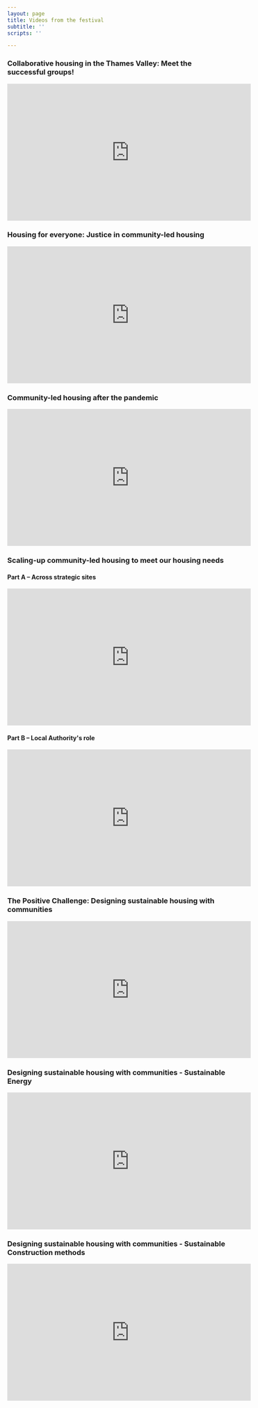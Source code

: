 ```yaml
---
layout: page
title: Videos from the festival
subtitle: ''
scripts: ''

---
```

### Collaborative housing in the Thames Valley: Meet the successful groups!

<iframe width="560" height="315" src="https://www.youtube.com/embed/1WLrSlMj88I" title="YouTube video player" frameborder="0" allow="accelerometer; autoplay; clipboard-write; encrypted-media; gyroscope; picture-in-picture" allowfullscreen></iframe>

### Housing for everyone: Justice in community-led housing

<iframe width="560" height="315" src="https://www.youtube.com/embed/cJ14aanhYxk" title="YouTube video player" frameborder="0" allow="accelerometer; autoplay; clipboard-write; encrypted-media; gyroscope; picture-in-picture" allowfullscreen></iframe>

### Community-led housing after the pandemic

<iframe width="560" height="315" src="https://www.youtube.com/embed/WSdLBcTULLc" title="YouTube video player" frameborder="0" allow="accelerometer; autoplay; clipboard-write; encrypted-media; gyroscope; picture-in-picture" allowfullscreen></iframe>

### Scaling-up community-led housing to meet our housing needs

#### Part A – Across strategic sites

<iframe width="560" height="315" src="https://www.youtube.com/embed/z-3eJoa-TaA" title="YouTube video player" frameborder="0" allow="accelerometer; autoplay; clipboard-write; encrypted-media; gyroscope; picture-in-picture" allowfullscreen></iframe>

#### Part B – Local Authority's role

<iframe width="560" height="315" src="https://www.youtube.com/embed/12U5h-m_nTQ" title="YouTube video player" frameborder="0" allow="accelerometer; autoplay; clipboard-write; encrypted-media; gyroscope; picture-in-picture" allowfullscreen></iframe>

### The Positive Challenge: Designing sustainable housing with communities

<iframe width="560" height="315" src="https://www.youtube.com/embed/xT5YJmLWhlg" title="YouTube video player" frameborder="0" allow="accelerometer; autoplay; clipboard-write; encrypted-media; gyroscope; picture-in-picture" allowfullscreen></iframe>

### Designing sustainable housing with communities - Sustainable Energy

<iframe width="560" height="315" src="https://www.youtube.com/embed/SaupNbJs1QQ" title="YouTube video player" frameborder="0" allow="accelerometer; autoplay; clipboard-write; encrypted-media; gyroscope; picture-in-picture" allowfullscreen></iframe>

### Designing sustainable housing with communities - Sustainable Construction methods

<iframe width="560" height="315" src="https://www.youtube.com/embed/s67Y19sd0mI" title="YouTube video player" frameborder="0" allow="accelerometer; autoplay; clipboard-write; encrypted-media; gyroscope; picture-in-picture" allowfullscreen></iframe>